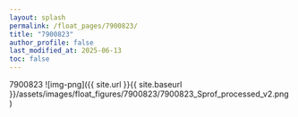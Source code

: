 ```yaml
---
layout: splash
permalink: /float_pages/7900823/
title: "7900823"
author_profile: false
last_modified_at: 2025-06-13
toc: false
---
```

 
7900823
![img-png]({{ site.url }}{{ site.baseurl }}/assets/images/float_figures/7900823/7900823_Sprof_processed_v2.png)